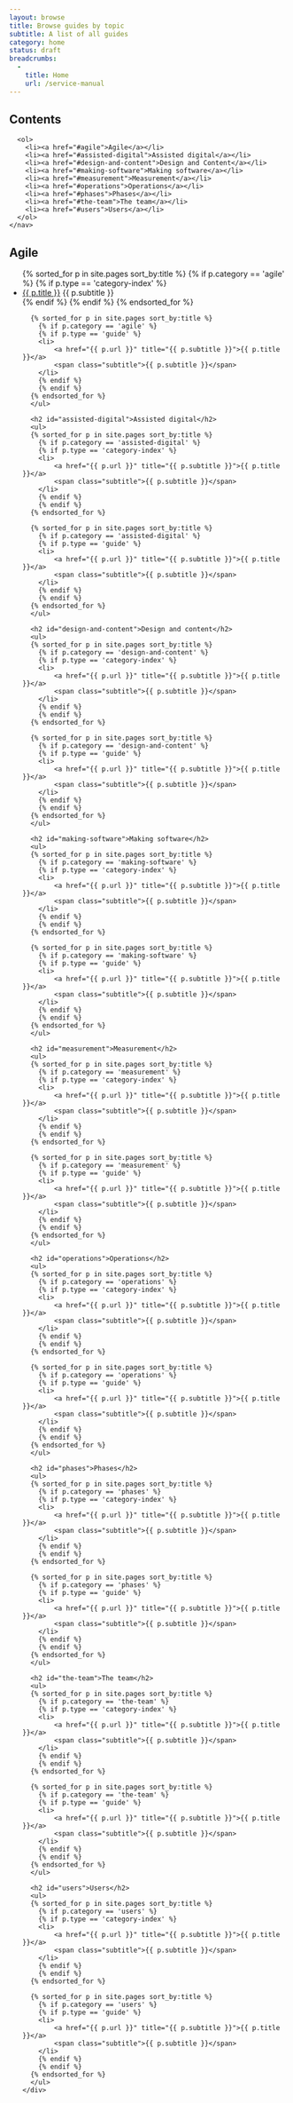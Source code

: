 ```yaml
---
layout: browse
title: Browse guides by topic
subtitle: A list of all guides
category: home
status: draft
breadcrumbs:
  -
    title: Home
    url: /service-manual
---
```


<div class="article-container group">
  <div class="contents">
    <nav>
      <h2>Contents</h2>

      <ol>
        <li><a href="#agile">Agile</a></li>
        <li><a href="#assisted-digital">Assisted digital</a></li>
        <li><a href="#design-and-content">Design and Content</a></li>
        <li><a href="#making-software">Making software</a></li>
        <li><a href="#measurement">Measurement</a></li>
        <li><a href="#operations">Operations</a></li>
        <li><a href="#phases">Phases</a></li>
        <li><a href="#the-team">The team</a></li>
        <li><a href="#users">Users</a></li>
      </ol>
    </nav>
  </div>

  <div class="inner">
    <div class="link-list">
      <h2 id="agile">Agile</h2>
      <ul>
      {% sorted_for p in site.pages sort_by:title %}
        {% if p.category == 'agile' %}
        {% if p.type == 'category-index' %}
        <li> 
            <a href="{{ p.url }}" title="{{ p.subtitle }}">{{ p.title }}</a>
            <span class="subtitle">{{ p.subtitle }}</span>
        </li>
        {% endif %}
        {% endif %}
      {% endsorted_for %}

      {% sorted_for p in site.pages sort_by:title %}
        {% if p.category == 'agile' %}
        {% if p.type == 'guide' %}
        <li> 
            <a href="{{ p.url }}" title="{{ p.subtitle }}">{{ p.title }}</a>
            <span class="subtitle">{{ p.subtitle }}</span>
        </li>
        {% endif %}
        {% endif %}
      {% endsorted_for %}
      </ul>

      <h2 id="assisted-digital">Assisted digital</h2>
      <ul>
      {% sorted_for p in site.pages sort_by:title %}
        {% if p.category == 'assisted-digital' %}
        {% if p.type == 'category-index' %}
        <li> 
            <a href="{{ p.url }}" title="{{ p.subtitle }}">{{ p.title }}</a>
            <span class="subtitle">{{ p.subtitle }}</span>
        </li>
        {% endif %}
        {% endif %}
      {% endsorted_for %}

      {% sorted_for p in site.pages sort_by:title %}
        {% if p.category == 'assisted-digital' %}
        {% if p.type == 'guide' %}
        <li> 
            <a href="{{ p.url }}" title="{{ p.subtitle }}">{{ p.title }}</a>
            <span class="subtitle">{{ p.subtitle }}</span>
        </li>
        {% endif %}
        {% endif %}
      {% endsorted_for %}
      </ul>

      <h2 id="design-and-content">Design and content</h2>
      <ul>
      {% sorted_for p in site.pages sort_by:title %}
        {% if p.category == 'design-and-content' %}
        {% if p.type == 'category-index' %}
        <li> 
            <a href="{{ p.url }}" title="{{ p.subtitle }}">{{ p.title }}</a>
            <span class="subtitle">{{ p.subtitle }}</span>
        </li>
        {% endif %}
        {% endif %}
      {% endsorted_for %}

      {% sorted_for p in site.pages sort_by:title %}
        {% if p.category == 'design-and-content' %}
        {% if p.type == 'guide' %}
        <li> 
            <a href="{{ p.url }}" title="{{ p.subtitle }}">{{ p.title }}</a>
            <span class="subtitle">{{ p.subtitle }}</span>
        </li>
        {% endif %}
        {% endif %}
      {% endsorted_for %}
      </ul>

      <h2 id="making-software">Making software</h2>
      <ul>
      {% sorted_for p in site.pages sort_by:title %}
        {% if p.category == 'making-software' %}
        {% if p.type == 'category-index' %}
        <li> 
            <a href="{{ p.url }}" title="{{ p.subtitle }}">{{ p.title }}</a>
            <span class="subtitle">{{ p.subtitle }}</span>
        </li>
        {% endif %}
        {% endif %}
      {% endsorted_for %}

      {% sorted_for p in site.pages sort_by:title %}
        {% if p.category == 'making-software' %}
        {% if p.type == 'guide' %}
        <li> 
            <a href="{{ p.url }}" title="{{ p.subtitle }}">{{ p.title }}</a>
            <span class="subtitle">{{ p.subtitle }}</span>
        </li>
        {% endif %}
        {% endif %}
      {% endsorted_for %}
      </ul>

      <h2 id="measurement">Measurement</h2>
      <ul>
      {% sorted_for p in site.pages sort_by:title %}
        {% if p.category == 'measurement' %}
        {% if p.type == 'category-index' %}
        <li> 
            <a href="{{ p.url }}" title="{{ p.subtitle }}">{{ p.title }}</a>
            <span class="subtitle">{{ p.subtitle }}</span>
        </li>
        {% endif %}
        {% endif %}
      {% endsorted_for %}

      {% sorted_for p in site.pages sort_by:title %}
        {% if p.category == 'measurement' %}
        {% if p.type == 'guide' %}
        <li> 
            <a href="{{ p.url }}" title="{{ p.subtitle }}">{{ p.title }}</a>
            <span class="subtitle">{{ p.subtitle }}</span>
        </li>
        {% endif %}
        {% endif %}
      {% endsorted_for %}
      </ul>

      <h2 id="operations">Operations</h2>
      <ul>
      {% sorted_for p in site.pages sort_by:title %}
        {% if p.category == 'operations' %}
        {% if p.type == 'category-index' %}
        <li> 
            <a href="{{ p.url }}" title="{{ p.subtitle }}">{{ p.title }}</a>
            <span class="subtitle">{{ p.subtitle }}</span>
        </li>
        {% endif %}
        {% endif %}
      {% endsorted_for %}

      {% sorted_for p in site.pages sort_by:title %}
        {% if p.category == 'operations' %}
        {% if p.type == 'guide' %}
        <li> 
            <a href="{{ p.url }}" title="{{ p.subtitle }}">{{ p.title }}</a>
            <span class="subtitle">{{ p.subtitle }}</span>
        </li>
        {% endif %}
        {% endif %}
      {% endsorted_for %}
      </ul>

      <h2 id="phases">Phases</h2>
      <ul>
      {% sorted_for p in site.pages sort_by:title %}
        {% if p.category == 'phases' %}
        {% if p.type == 'category-index' %}
        <li> 
            <a href="{{ p.url }}" title="{{ p.subtitle }}">{{ p.title }}</a>
            <span class="subtitle">{{ p.subtitle }}</span>
        </li>
        {% endif %}
        {% endif %}
      {% endsorted_for %}

      {% sorted_for p in site.pages sort_by:title %}
        {% if p.category == 'phases' %}
        {% if p.type == 'guide' %}
        <li> 
            <a href="{{ p.url }}" title="{{ p.subtitle }}">{{ p.title }}</a>
            <span class="subtitle">{{ p.subtitle }}</span>
        </li>
        {% endif %}
        {% endif %}
      {% endsorted_for %}
      </ul>

      <h2 id="the-team">The team</h2>
      <ul>
      {% sorted_for p in site.pages sort_by:title %}
        {% if p.category == 'the-team' %}
        {% if p.type == 'category-index' %}
        <li> 
            <a href="{{ p.url }}" title="{{ p.subtitle }}">{{ p.title }}</a>
            <span class="subtitle">{{ p.subtitle }}</span>
        </li>
        {% endif %}
        {% endif %}
      {% endsorted_for %}

      {% sorted_for p in site.pages sort_by:title %}
        {% if p.category == 'the-team' %}
        {% if p.type == 'guide' %}
        <li> 
            <a href="{{ p.url }}" title="{{ p.subtitle }}">{{ p.title }}</a>
            <span class="subtitle">{{ p.subtitle }}</span>
        </li>
        {% endif %}
        {% endif %}
      {% endsorted_for %}
      </ul>

      <h2 id="users">Users</h2>
      <ul>
      {% sorted_for p in site.pages sort_by:title %}
        {% if p.category == 'users' %}
        {% if p.type == 'category-index' %}
        <li> 
            <a href="{{ p.url }}" title="{{ p.subtitle }}">{{ p.title }}</a>
            <span class="subtitle">{{ p.subtitle }}</span>
        </li>
        {% endif %}
        {% endif %}
      {% endsorted_for %}

      {% sorted_for p in site.pages sort_by:title %}
        {% if p.category == 'users' %}
        {% if p.type == 'guide' %}
        <li> 
            <a href="{{ p.url }}" title="{{ p.subtitle }}">{{ p.title }}</a>
            <span class="subtitle">{{ p.subtitle }}</span>
        </li>
        {% endif %}
        {% endif %}
      {% endsorted_for %}
      </ul>
    </div>
  </div>
</div>